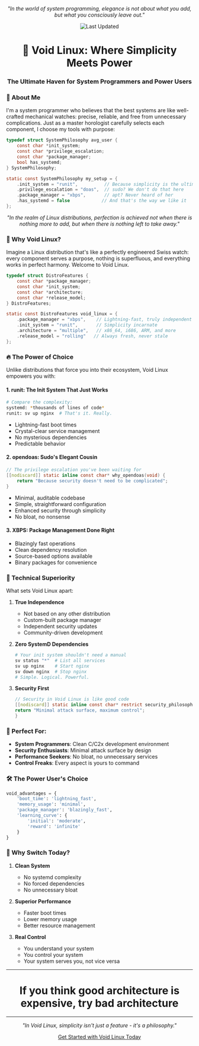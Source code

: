 <div align="center">

*"In the world of system programming, elegance is not about what you add, but what you consciously leave out."*

![Last Updated](https://img.shields.io/badge/Last%20Updated-2025--02--24-blue)
</div>

<h1 align="center">🚀 Void Linux: Where Simplicity Meets Power</h1>
<h3 align="center">The Ultimate Haven for System Programmers and Power Users</h3>

### 🎯 About Me

I'm a system programmer who believes that the best systems are like well-crafted mechanical watches: precise, reliable, and free from unnecessary complications. Just as a master horologist carefully selects each component, I choose my tools with purpose:

```c
typedef struct SystemPhilosophy avg_user {
    const char *init_system;
    const char *privilege_escalation;
    const char *package_manager;
    bool has_systemd;
} SystemPhilosophy;

static const SystemPhilosophy my_setup = {
    .init_system = "runit",          // Because simplicity is the ultimate sophistication
    .privilege_escalation = "doas",  // sudo? We don't do that here
    .package_manager = "xbps",       // apt? Never heard of her
    .has_systemd = false            // And that's the way we like it
};
```

<div align="center">

*"In the realm of Linux distributions, perfection is achieved not when there is nothing more to add, but when there is nothing left to take away."*

</div>

### 🌟 Why Void Linux?

Imagine a Linux distribution that's like a perfectly engineered Swiss watch: every component serves a purpose, nothing is superfluous, and everything works in perfect harmony. Welcome to Void Linux.

```c
typedef struct DistroFeatures {
    const char *package_manager;
    const char *init_system;
    const char *architecture;
    const char *release_model;
} DistroFeatures;

static const DistroFeatures void_linux = {
    .package_manager = "xbps",    // Lightning-fast, truly independent
    .init_system = "runit",       // Simplicity incarnate
    .architecture = "multiple",   // x86_64, i686, ARM, and more
    .release_model = "rolling"   // Always fresh, never stale
};
```

### 🔥 The Power of Choice

Unlike distributions that force you into their ecosystem, Void Linux empowers you with:

#### 1. runit: The Init System That Just Works
```bash
# Compare the complexity:
systemd: *thousands of lines of code*
runit: sv up nginx  # That's it. Really.
```
- Lightning-fast boot times
- Crystal-clear service management
- No mysterious dependencies
- Predictable behavior

#### 2. opendoas: Sudo's Elegant Cousin
```c
// The privilege escalation you've been waiting for
[[nodiscard]] static inline const char* why_opendoas(void) {
    return "Because security doesn't need to be complicated";
}
```
- Minimal, auditable codebase
- Simple, straightforward configuration
- Enhanced security through simplicity
- No bloat, no nonsense

#### 3. XBPS: Package Management Done Right
- Blazingly fast operations
- Clean dependency resolution
- Source-based options available
- Binary packages for convenience

### 💪 Technical Superiority

What sets Void Linux apart:

1. **True Independence**
   - Not based on any other distribution
   - Custom-built package manager
   - Independent security updates
   - Community-driven development

2. **Zero SystemD Dependencies**
   ```bash
   # Your init system shouldn't need a manual
   sv status "*"  # List all services
   sv up nginx    # Start nginx
   sv down nginx  # Stop nginx
   # Simple. Logical. Powerful.
   ```

3. **Security First**
   ```c
   // Security in Void Linux is like good code
   [[nodiscard]] static inline const char* restrict security_philosophy(void) {
   return "Minimal attack surface, maximum control";
   }


### 🚀 Perfect For:

- **System Programmers**: Clean C/C2x development environment
- **Security Enthusiasts**: Minimal attack surface by design
- **Performance Seekers**: No bloat, no unnecessary services
- **Control Freaks**: Every aspect is yours to command

### 🛠️ The Power User's Choice

```python
void_advantages = {
    'boot_time': 'lightning_fast',
    'memory_usage': 'minimal',
    'package_manager': 'blazingly_fast',
    'learning_curve': {
        'initial': 'moderate',
        'reward': 'infinite'
    }
}
```

### 🎯 Why Switch Today?

1. **Clean System**
   - No systemd complexity
   - No forced dependencies
   - No unnecessary bloat

2. **Superior Performance**
   - Faster boot times
   - Lower memory usage
   - Better resource management

3. **Real Control**
   - You understand your system
   - You control your system
   - Your system serves you, not vice versa
  

---

<h1 align="center"> If you think good architecture is expensive, try bad architecture </h1>

---


<div align="center">

*"In Void Linux, simplicity isn't just a feature - it's a philosophy."*

[Get Started with Void Linux Today](https://voidlinux.org)

</div>
